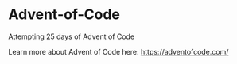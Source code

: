 # Advent-of-Code
Attempting 25 days of Advent of Code

Learn more about Advent of Code here: https://adventofcode.com/
